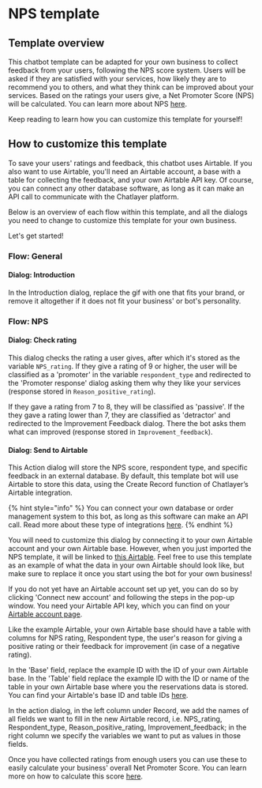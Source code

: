 # NPS template

## Template overview &#x20;

This chatbot template can be adapted for your own business to collect feedback from your users, following the NPS score system. Users will be asked if they are satisfied with your services, how likely they are to recommend you to others, and what they think can be improved about your services. Based on the ratings your users give, a Net Promoter Score (NPS) will be calculated. You can learn more about NPS [here](https://www.netpromoter.com/know/).

Keep reading to learn how you can customize this template for yourself!

## How to customize this template&#x20;

To save your users' ratings and feedback, this chatbot uses Airtable. If you also want to use Airtable, you'll need an Airtable account, a base with a table for collecting the feedback, and your own Airtable API key. Of course, you can connect any other database software, as long as it can make an API call to communicate with the Chatlayer platform.

Below is an overview of each flow within this template, and all the dialogs you need to change to customize this template for your own business.&#x20;

Let's get started!

### Flow: General

#### Dialog: Introduction

In the Introduction dialog, replace the gif with one that fits your brand, or remove it altogether if it does not fit your business' or bot's personality.

### Flow: NPS

#### Dialog: Check rating

This dialog checks the rating a user gives, after which it's stored as the variable `NPS_rating`. If they give a rating of 9 or higher, the user will be classified as a 'promoter' in the variable `respondent_type` and redirected to the 'Promoter response' dialog asking them why they like your services (response stored in `Reason_positive_rating`).&#x20;

If they gave a rating from 7 to 8, they will be classified as  'passive'. If the they gave a rating lower than 7, they are classified as 'detractor' and redirected to the Improvement Feedback dialog. There the bot asks them what can improved (response stored in `Improvement_feedback`).

#### Dialog: Send to Airtable

This Action dialog will store the NPS score, respondent type, and specific feedback in an external database. By default, this template bot will use Airtable to store this data, using the Create Record function of Chatlayer’s Airtable integration.&#x20;

{% hint style="info" %}
You can connect your own database or order management system to this bot, as long as this software can make an API call. Read more about these type of integrations [here](https://docs.chatlayer.ai/integrations/integrations-101).
{% endhint %}

You will need to customize this dialog by connecting it to your own Airtable account and your own Airtable base. However, when you just imported the NPS template, it will be linked to [this Airtable](https://airtable.com/invite/l?inviteId=invhLLUh0JbaO2y2f\&inviteToken=996adaa49de24b5973fee36732413e1dbee710403dd074512aa69a1dcb50a073\&utm\_source=email). Feel free to use this template as an example of what the data in your own Airtable should look like, but make sure to replace it once you start using the bot for your own business! &#x20;

If you do not yet have an Airtable account set up yet, you can do so by clicking 'Connect new account' and following the steps in the pop-up window. You need your Airtable API key, which you can find on your [Airtable account page](https://airtable.com/account).&#x20;

Like the example Airtable, your own Airtable base should have a table with columns for NPS rating, Respondent type, the user's reason for giving a positive rating or their feedback for improvement (in case of a negative rating).

In the 'Base' field, replace the example ID with the ID of your own Airtable base. In the 'Table' field replace the example ID with the ID or name of the table in your own Airtable base where you the reservations data is stored. You can find your Airtable's base ID and table IDs [here](https://airtable.com/api).&#x20;

In the action dialog, in the left column under Record, we add the names of all fields we want to fill in the new Airtable record, i.e. NPS\_rating, Respondent\_type, Reason\_positive\_rating, Improvement\_feedback; in the right column we specify the variables we want to put as values in those fields.&#x20;

Once you have collected ratings from enough users you can use these to easily calculate your business' overall Net Promoter Score. You can learn more on how to calculate this score [here](https://customergauge.com/blog/how-to-calculate-the-net-promoter-score).
